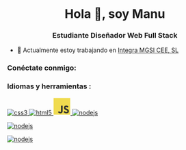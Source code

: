 <h1 align="center">Hola 👋, soy Manu</h1>
<h3 align="center">Estudiante Diseñador Web Full Stack</h3>

- 🔭 Actualmente estoy trabajando en [Integra MGSI CEE, SL ](https://integracee.es/)

<h3 align="left">Conéctate conmigo:</h3>
<p align="left">
</p>

<h3 align="left">Idiomas y herramientas :</h3>
<p align="left"> <a href="https://www.w3schools.com/css/" target="_blank" rel="noreferrer"> <img src="https://raw.githubusercontent. com/devicons/devicon/master/icons/css3/css3-original-wordmark.svg" alt="css3" width="40" height="40"/> </a> <a href="https:// www.w3.org/html/" target="_blank" rel="noreferrer"> <img src="https://raw.githubusercontent.com/devicons/devicon/master/icons/html5/html5-original-wordmark .svg" alt="html5" ancho="40" altura="40"/> </a> <a href="https://developer.mozilla.org/en-US/docs/Web/JavaScript" objetivo ="_en blanco" rel="noreferrer"> <img src="https://raw.githubusercontent.com/devicons/devicon/master/icons/javascript/javascript-original.svg" alt="javascript" width="40" height="40"/ > </a> <a href="https://nodejs.org" target="_blank" rel="noreferrer"> <img src="https://raw.githubusercontent.com/devicons/devicon/master/ iconos/nodejs/nodejs-original-wordmark.svg" alt="nodejs" width="40" height="40"/> </a> </p><a href="https://nodejs.org" target="_blank" rel="noreferrer"> <img src="https://raw.githubusercontent.com/devicons/devicon/master/icons/nodejs/nodejs -original-wordmark.svg" alt="nodejs" width="40" height="40"/> </a> </p><a href="https://nodejs.org" target="_blank" rel="noreferrer"> <img src="https://raw.githubusercontent.com/devicons/devicon/master/icons/nodejs/nodejs -original-wordmark.svg" alt="nodejs" width="40" height="40"/> </a> </p>
